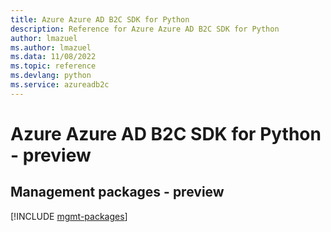 ```yaml
---
title: Azure Azure AD B2C SDK for Python
description: Reference for Azure Azure AD B2C SDK for Python
author: lmazuel
ms.author: lmazuel
ms.data: 11/08/2022
ms.topic: reference
ms.devlang: python
ms.service: azureadb2c
---
```

# Azure Azure AD B2C SDK for Python - preview

## Management packages - preview
[!INCLUDE [mgmt-packages](azure-ad-b2c-mgmt-index.md)]
